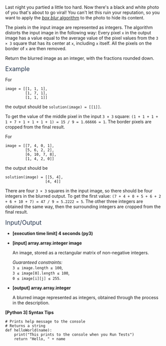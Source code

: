 <p>Last night you partied a little too hard. Now there's a black and white photo of you that's about to go viral! You can't let this ruin your reputation, so you want to apply the <a href="https://en.wikipedia.org/wiki/Box_blur" target="_blank"><em>box blur</em> algorithm</a> to the photo to hide its content.</p>
<p>The pixels in the input image are represented as integers. The algorithm distorts the input image in the following way: Every pixel <code>x</code> in the output image has a value equal to the average value of the pixel values from the <code>3 × 3</code> square that has its center at <code>x</code>, including <code>x</code> itself. All the pixels on the border of <code>x</code> are then removed.</p>
<p>Return the blurred image as an integer, with the fractions rounded down.</p>
<p><span class="markdown--header" style="color:#2b3b52;font-size:1.4em">Example</span></p>
<p>For</p>
<pre><code>image = [[1, 1, 1], 
         [1, 7, 1], 
         [1, 1, 1]]
</code></pre>
<p>the output should be <code>solution(image) = [[1]]</code>.</p>
<p>To get the value of the middle pixel in the input <code>3 × 3</code> square: <code>(1 + 1 + 1 + 1 + 7 + 1 + 1 + 1 + 1) = 15 / 9 = 1.66666 = 1</code>. The border pixels are cropped from the final result.</p>
<p>For</p>
<pre><code>image = [[7, 4, 0, 1], 
         [5, 6, 2, 2], 
         [6, 10, 7, 8], 
         [1, 4, 2, 0]]
</code></pre>
<p>the output should be</p>
<pre><code>solution(image) = [[5, 4], 
                  [4, 4]]
</code></pre>
<p>There are four <code>3 × 3</code> squares in the input image, so there should be four integers in the blurred output. To get the first value: <code>(7 + 4 + 0 + 5 + 6 + 2 + 6 + 10 + 7) = 47 / 9 = 5.2222 = 5</code>. The other three integers are obtained the same way, then the surrounding integers are cropped from the final result.</p>
<p><span class="markdown--header" style="color:#2b3b52;font-size:1.4em">Input/Output</span></p>
<ul>
<li>
<p><strong>[execution time limit] 4 seconds (py3)</strong></p>
</li>
<li>
<p><strong>[input] array.array.integer image</strong></p>
<p>An image, stored as a rectangular matrix of non-negative integers.</p>
<p><em>Guaranteed constraints:</em><br />
<code>3 ≤ image.length ≤ 100</code>,<br />
<code>3 ≤ image[0].length ≤ 100</code>,<br />
<code>0 ≤ image[i][j] ≤ 255</code>.</p>
</li>
<li>
<p><strong>[output] array.array.integer</strong></p>
<p>A blurred image represented as integers, obtained through the process in the description.</p>
</li>
</ul>
<p><strong>[Python 3] Syntax Tips</strong></p>
<pre><code class="language-python"><span class="hljs-comment"># Prints help message to the console</span>
<span class="hljs-comment"># Returns a string</span>
<span class="hljs-keyword">def</span> <span class="hljs-title function_">helloWorld</span>(<span class="hljs-params">name</span>):
    <span class="hljs-built_in">print</span>(<span class="hljs-string">"This prints to the console when you Run Tests"</span>)
    <span class="hljs-keyword">return</span> <span class="hljs-string">"Hello, "</span> + name

</code></pre>
